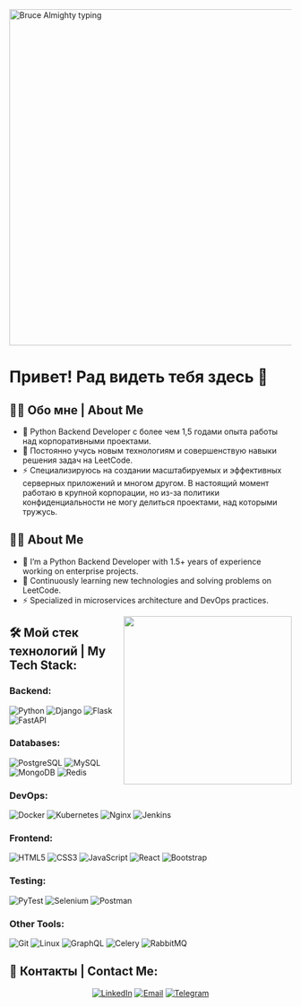 <img src="https://github.com/Edisheri/postgres-homeworks/blob/main/99px_ru_animacii_9458_djim_kerri_v_filme_brus_vsemogushij_pechataet_na.gif" alt="Bruce Almighty typing" width="600"/>

# Привет! Рад видеть тебя здесь 👋

<!-- Описание -->
## :man_technologist: Обо мне | About Me
- :telescope: Python Backend Developer с более чем 1,5 годами опыта работы над корпоративными проектами.
- :seedling: Постоянно учусь новым технологиям и совершенствую навыки решения задач на LeetCode.
- :zap: Специализируюсь на создании масштабируемых и эффективных серверных приложений и многом другом. В настоящий момент работаю в крупной корпорации, но из-за политики конфиденциальности не могу делиться проектами, над которыми тружусь.

<!-- Альтернативный текст на английском -->
## :man_technologist: About Me
- :telescope: I’m a Python Backend Developer with 1.5+ years of experience working on enterprise projects.
- :seedling: Continuously learning new technologies and solving problems on LeetCode.
- :zap: Specialized in microservices architecture and DevOps practices.

<img align="right" src="https://media.giphy.com/media/qgQUggAC3Pfv687qPC/giphy.gif" width="300"/>

<!-- Стек технологий -->
## :hammer_and_wrench: Мой стек технологий | My Tech Stack:

### Backend:
![Python](https://img.shields.io/badge/-Python-333?style=for-the-badge&logo=python)
![Django](https://img.shields.io/badge/-Django-333?style=for-the-badge&logo=django)
![Flask](https://img.shields.io/badge/-Flask-333?style=for-the-badge&logo=flask)
![FastAPI](https://img.shields.io/badge/-FastAPI-333?style=for-the-badge&logo=fastapi)

### Databases:
![PostgreSQL](https://img.shields.io/badge/-PostgreSQL-333?style=for-the-badge&logo=postgresql)
![MySQL](https://img.shields.io/badge/-MySQL-333?style=for-the-badge&logo=mysql)
![MongoDB](https://img.shields.io/badge/-MongoDB-333?style=for-the-badge&logo=mongodb)
![Redis](https://img.shields.io/badge/-Redis-333?style=for-the-badge&logo=redis)

### DevOps:
![Docker](https://img.shields.io/badge/-Docker-333?style=for-the-badge&logo=docker)
![Kubernetes](https://img.shields.io/badge/-Kubernetes-333?style=for-the-badge&logo=kubernetes)
![Nginx](https://img.shields.io/badge/-Nginx-333?style=for-the-badge&logo=nginx)
![Jenkins](https://img.shields.io/badge/-Jenkins-333?style=for-the-badge&logo=jenkins)

### Frontend:
![HTML5](https://img.shields.io/badge/-HTML5-333?style=for-the-badge&logo=html5)
![CSS3](https://img.shields.io/badge/-CSS3-333?style=for-the-badge&logo=css3)
![JavaScript](https://img.shields.io/badge/-JavaScript-333?style=for-the-badge&logo=javascript)
![React](https://img.shields.io/badge/-React-333?style=for-the-badge&logo=react)
![Bootstrap](https://img.shields.io/badge/-Bootstrap-333?style=for-the-badge&logo=bootstrap)

### Testing:
![PyTest](https://img.shields.io/badge/-PyTest-333?style=for-the-badge&logo=pytest)
![Selenium](https://img.shields.io/badge/-Selenium-333?style=for-the-badge&logo=selenium)
![Postman](https://img.shields.io/badge/-Postman-333?style=for-the-badge&logo=postman)

### Other Tools:
![Git](https://img.shields.io/badge/-Git-333?style=for-the-badge&logo=git)
![Linux](https://img.shields.io/badge/-Linux-333?style=for-the-badge&logo=linux)
![GraphQL](https://img.shields.io/badge/-GraphQL-333?style=for-the-badge&logo=graphql)
![Celery](https://img.shields.io/badge/-Celery-333?style=for-the-badge&logo=celery)
![RabbitMQ](https://img.shields.io/badge/-RabbitMQ-333?style=for-the-badge&logo=rabbitmq)

<!-- Контакты -->
## :link: Контакты | Contact Me:
<p align="center">
  <a href="https://www.linkedin.com/in/edisher-kipiani-7a0670270/"><img src="https://img.shields.io/badge/LinkedIn-%230077B5.svg?style=for-the-badge&logo=linkedin&logoColor=white" alt="LinkedIn"/></a>
  <a href="mailto:kipiani182@gmail.com"><img src="https://img.shields.io/badge/Email-D14836?style=for-the-badge&logo=gmail&logoColor=white" alt="Email"/></a>
  <a href="https://t.me/umys_l"><img src="https://img.shields.io/badge/Telegram-2CA5E0?style=for-the-badge&logo=telegram&logoColor=white" alt="Telegram"/></a>
</p>
